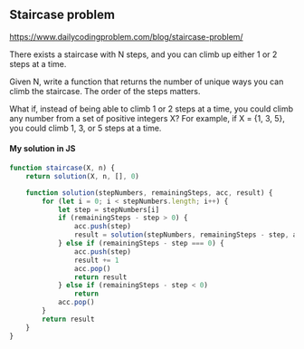 ## Staircase problem
https://www.dailycodingproblem.com/blog/staircase-problem/

There exists a staircase with N steps, and you can climb up either 1 or 2 steps at a time.

Given N, write a function that returns the number of unique ways you can climb the staircase.
The order of the steps matters.

What if, instead of being able to climb 1 or 2 steps at a time, you could climb any number from a set of positive integers X? For example, if X = {1, 3, 5}, you could climb 1, 3, or 5 steps at a time.

#### My solution in JS
```javascript
function staircase(X, n) {
    return solution(X, n, [], 0)

    function solution(stepNumbers, remainingSteps, acc, result) {
        for (let i = 0; i < stepNumbers.length; i++) {
            let step = stepNumbers[i]
            if (remainingSteps - step > 0) {
                acc.push(step)
                result = solution(stepNumbers, remainingSteps - step, acc, result)
            } else if (remainingSteps - step === 0) {
                acc.push(step)
                result += 1
                acc.pop()
                return result
            } else if (remainingSteps - step < 0)
                return
            acc.pop()
        }
        return result
    }
}
```
